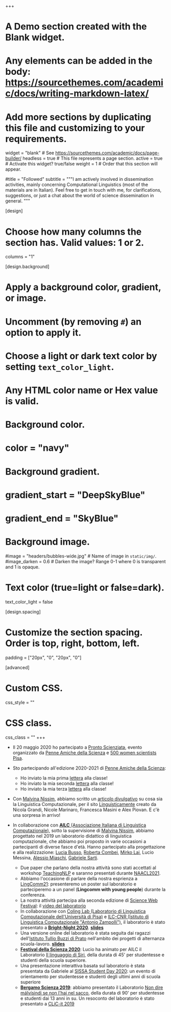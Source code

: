 +++
# A Demo section created with the Blank widget.
# Any elements can be added in the body: https://sourcethemes.com/academic/docs/writing-markdown-latex/
# Add more sections by duplicating this file and customizing to your requirements.

widget = "blank"  # See https://sourcethemes.com/academic/docs/page-builder/
headless = true  # This file represents a page section.
active = true  # Activate this widget? true/false
weight = 1  # Order that this section will appear.

#title = "Followed"
subtitle = """I am actively involved in dissemination activities, mainly concerning Computational Linguistics (most of the materials are in Italian).
Feel free to get in touch with me, for clarifications, suggestions, or just a chat about the world of science dissemination in general.
"""

[design]
  # Choose how many columns the section has. Valid values: 1 or 2.
  columns = "1"

[design.background]
  # Apply a background color, gradient, or image.
  #   Uncomment (by removing `#`) an option to apply it.
  #   Choose a light or dark text color by setting `text_color_light`.
  #   Any HTML color name or Hex value is valid.

  # Background color.
  # color = "navy"
  
  # Background gradient.
  # gradient_start = "DeepSkyBlue"
  # gradient_end = "SkyBlue"
  
  # Background image.
  #image = "headers/bubbles-wide.jpg"  # Name of image in `static/img/`.
  #image_darken = 0.6  # Darken the image? Range 0-1 where 0 is transparent and 1 is opaque.

  # Text color (true=light or false=dark).
  text_color_light = false

[design.spacing]
  # Customize the section spacing. Order is top, right, bottom, left.
  padding = ["20px", "0", "20px", "0"]

[advanced]
 # Custom CSS. 
 css_style = ""
 
 # CSS class.
 css_class = ""
+++
- Il 20 maggio 2020 ho partecipato a [Pronto Scienziatə](../img/pronto_scienziat.jpg), evento organizzato da [Penne Amiche della Scienza](https://sites.google.com/view/penne-amiche-della-scienza) e [500 women scientists Pisa](https://www.facebook.com/500wsPisa/). 

- Sto partecipando all'edizione 2020-2021 di [Penne Amiche della Scienza](https://sites.google.com/view/penne-amiche-della-scienza/home?authuser=0):
	- Ho inviato la mia prima [lettera](../files/Novembre.pdf) alla classe! 
	- Ho inviato la mia seconda [lettera](../files/Gennaio.pdf) alla classe! 
	- Ho inviato la mia terza [lettera](../files/Aprile.pdf) alla classe!
	
- Con [Malvina Nissim](https://malvinanissim.github.io/), abbiamo scritto un [articolo divulgativo](https://www.linguisticamente.org/ma-un-computer-mi-capisce-cose-e-a-cosa-serve-la-linguistica-computazionale/) su cosa sia la Linguistica Computazionale, per il sito [Linguisticamente](https://www.linguisticamente.org/) creato da Nicola Grandi, Nicole Marinaro, Francesca Masini e Alex Piovan. E c'è una sorpresa in arrivo!

- In collaborazione con [**AILC** (Associazione Italiana di Linguistica Computazionale)](http://www.ai-lc.it/), sotto la supervisione di [Malvina Nissim](https://malvinanissim.github.io/), abbiamo progettato nel 2019 un laboratorio didattico di linguistica computazionale, che abbiamo poi proposto in varie occasioni a partecipanti di diverse fasce d'età. Hanno partecipato alla progettazione e alla realizzazione: [Lucia Busso](https://research.aston.ac.uk/en/persons/lucia-busso), [Roberta Combei](https://twitter.com/robertacombei), [Mirko Lai](http://www.di.unito.it/~lai/), Lucio Messina, [Alessio Miaschi](http://pages.di.unipi.it/miaschi/), [Gabriele Sarti](https://gsarti.com/).
	- Due paper che parlano della nostra attività sono stati accettati al workshop [TeachingNLP](https://sites.google.com/view/teaching-nlp-workshop/) e saranno presentati durante [NAACL2021](https://2021.naacl.org/).
	- Abbiamo l'occasione di parlare della nostra esprienza a [LingComm21](https://lingcomm.org/conference/): presenteremo un poster sul laboratorio e parteciperemo a un panel (**Lingcomm with young people**) durante la conferenza.
	- La nostra attività partecipa alla seconda edizione di [Science Web Festival](https://www.sciencewebfestival.it/): il [video del laboratorio](https://www.youtube.com/watch?v=HGTpAXXRkWA)
	- In collaborazione con [Coling Lab (Laboratorio di Linguistica Computazionale dell'Università di Pisa)](http://colinglab.humnet.unipi.it/) e [ILC-CNR (Istituto di Linguistica Computazionale "Antonio Zampolli")](http://www.ilc.cnr.it/), il laboratorio è stato presentato a [**Bright-Night 2020**](https://www.bright-night.it/ehi-siri-che-cose-la-linguistica-computazionale/). [**slides**](https://bit.ly/ailc-bright)
	- Una versione online del laboratorio è stata seguita dai ragazzi dell'[Istituto Tullio Buzzi di Prato](https://www.tulliobuzzi.edu.it/) nell'ambito dei progetti di alternanza scuola-lavoro. [**slides**](https://bit.ly/ailc-buzzi)
	- [**Festival della Scienza 2020**](http://www.festivalscienza.it/site/home.html): Lucio ha animato per AILC il Laboratorio [Il linguaggio di Siri](http://www.festivalscienza.it/site/home/programma-scuole/il-linguaggio-di-siri.html), della durata di 45' per studentesse e studenti della scuola superiore.
	- Una presentazione interattiva basata sul laboratorio è stata presentata da Gabriele al [SISSA Student Day 2020](https://www.sissa.it/it/calendar-event/student-day-2020): un evento di orientamento per studentesse e studenti degli ultimi anni di scuola superiore
	- [**Bergamo Scienza 2019**](https://www.bergamoscienza.it/): abbiamo presentato il Laboratorio [Non dire málvísindi se non l'hai nel sacco](https://festival.bergamoscienza.it/it/calendario/53605/non-dire-m-lv-sindi-se-non-l-hai-nel-sacco?fbclid=IwAR1ULbVscgBjo0_qdO1HbVJMMLMEsnteJNwINNHbJw4IeFMqv4n5UFWdfGQ), della durata di 90' per studentesse e studenti dai 13 anni in su. Un resoconto del laboratorio è stato presentato a [CLiC-it 2019](https://docs.google.com/presentation/d/1BdI4O2joVz_egEzoTHpLjsSCRKZCPD_mFihHmMK9QgI/edit?usp=sharing)
	
	
	
	
	
	
	

